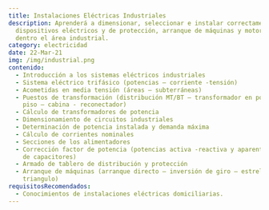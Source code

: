```yaml
---
title: Instalaciones Eléctricas Industriales
description: Aprenderá a dimensionar, seleccionar e instalar correctamente
  dispositivos eléctricos y de protección, arranque de máquinas y motores todo
  dentro el área industrial.
category: electricidad
date: 22-Mar-21
img: /img/industrial.png
contenido:
  - Introducción a los sistemas eléctricos industriales
  - Sistema eléctrico trifásico (potencias – corriente -tensión)
  - Acometidas en media tensión (áreas – subterráneas)
  - Puestos de transformación (distribución MT/BT – transformador en poste –
    piso – cabina - reconectador)
  - Cálculo de transformadores de potencia
  - Dimensionamiento de circuitos industriales
  - Determinación de potencia instalada y demanda máxima
  - Cálculo de corrientes nominales
  - Secciones de los alimentadores
  - Corrección factor de potencia (potencias activa -reactiva y aparente - banco
    de capacitores)
  - Armado de tablero de distribución y protección
  - Arranque de máquinas (arranque directo – inversión de giro – estrella
    triangulo)
requisitosRecomendados:
  - Conocimientos de instalaciones eléctricas domiciliarias.
---
```

